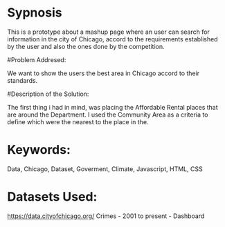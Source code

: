 # Sypnosis


This is a prototype about a mashup page where an user can search for information in the city of Chicago, accord to the requirements established by the user and also the ones done by the competition.

#Problem Addresed:

We want to show the users the best area in Chicago accord to their standards.

#Description of the Solution:

The first thing i had in mind, was placing the Affordable Rental places that are around the Department.
I used the Community Area as a criteria to define which were the nearest to the place in the.

# Keywords:

Data, Chicago, Dataset, Goverment, Climate, Javascript, HTML, CSS

# Datasets Used:

https://data.cityofchicago.org/
	Crimes - 2001 to present - Dashboard


